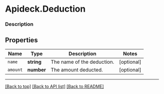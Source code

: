 # Apideck.Deduction

### Description

## Properties
Name | Type | Description | Notes
------------ | ------------- | ------------- | -------------
`name` | **string** | The name of the deduction. | [optional] 
`amount` | **number** | The amount deducted. | [optional] 





---

[[Back to top]](#) [[Back to API list]](../../../../README.md#documentation-for-api-endpoints) [[Back to README]](../../../../README.md)


